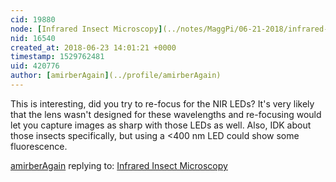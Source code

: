 ```yaml
---
cid: 19880
node: [Infrared Insect Microscopy](../notes/MaggPi/06-21-2018/infrared-insect-microscopy)
nid: 16540
created_at: 2018-06-23 14:01:21 +0000
timestamp: 1529762481
uid: 420776
author: [amirberAgain](../profile/amirberAgain)
---
```


This is interesting, did you try to re-focus for the NIR LEDs? It's very likely that the lens wasn't designed for these wavelengths and re-focusing would let you capture images as sharp with those LEDs as well. 
Also, IDK about those insects specifically, but using a <400 nm LED could show some fluorescence.

[amirberAgain](../profile/amirberAgain) replying to: [Infrared Insect Microscopy](../notes/MaggPi/06-21-2018/infrared-insect-microscopy)

